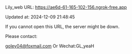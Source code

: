 Lily_web URL: https://ae6d-61-165-102-156.ngrok-free.app

Updated at: 2024-12-09 21:48:45

If you cannot open this URL, the server might be down.

Please contact: 

goley04@foxmail.com Or Wechat:GL_yeaH